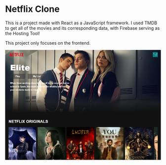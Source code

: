 # Netflix Clone

This is a project made with React as a JavaScript framework.
I used TMDB to get all of the movies and its corresponding data, with Firebase serving as the Hosting Tool!

This project only focuses on the frontend.

![Screenshot](/public/project-preview.png)
